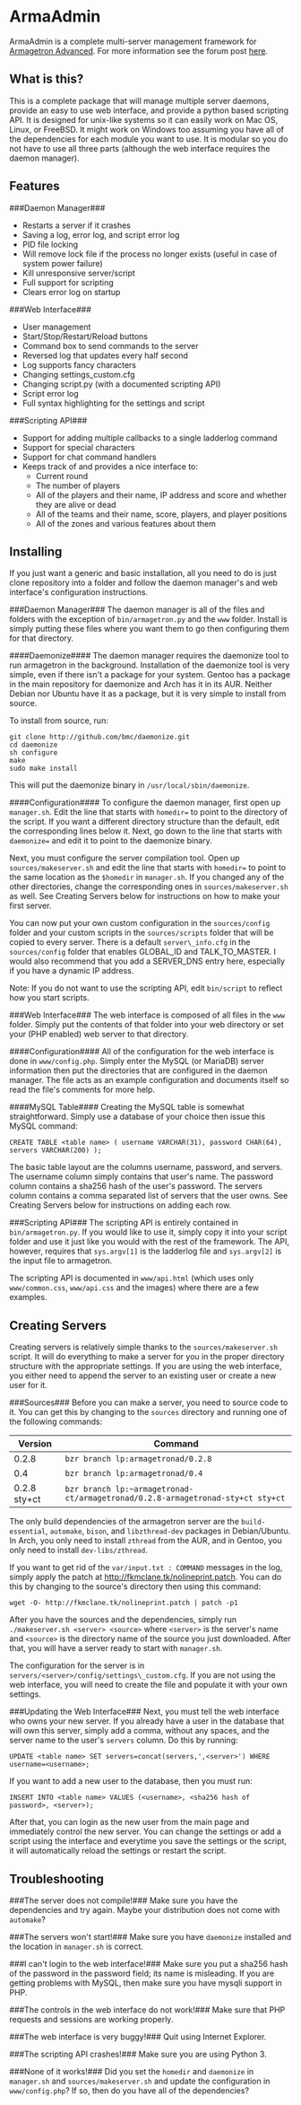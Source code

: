 ArmaAdmin
=========
ArmaAdmin is a complete multi-server management framework for [Armagetron Advanced](http://armagetronad.org).  For more information see the forum post [here](http://forums3.armagetronad.net/viewtopic.php?f=2&t=23250).

What is this?
-------------
This is a complete package that will manage multiple server daemons, provide an easy to use web interface, and provide a python based scripting API.  It is designed for unix-like systems so it can easily work on Mac OS, Linux, or FreeBSD.  It might work on Windows too assuming you have all of the dependencies for each module you want to use.  It is modular so you do not have to use all three parts (although the web interface requires the daemon manager).

Features
--------
###Daemon Manager###
- Restarts a server if it crashes
- Saving a log, error log, and script error log
- PID file locking
- Will remove lock file if the process no longer exists (useful in case of system power failure)
- Kill unresponsive server/script
- Full support for scripting
- Clears error log on startup

###Web Interface###
- User management
- Start/Stop/Restart/Reload buttons
- Command box to send commands to the server
- Reversed log that updates every half second
- Log supports fancy characters
- Changing settings\_custom.cfg
- Changing script.py (with a documented scripting API)
- Script error log
- Full syntax highlighting for the settings and script

###Scripting API###
- Support for adding multiple callbacks to a single ladderlog command
- Support for special characters
- Support for chat command handlers
- Keeps track of and provides a nice interface to:
	- Current round
	- The number of players
	- All of the players and their name, IP address and score and whether they are alive or dead
	- All of the teams and their name, score, players, and player positions
	- All of the zones and various features about them

Installing
----------
If you just want a generic and basic installation, all you need to do is just clone repository into a folder and follow the daemon manager's and web interface's configuration instructions.

###Daemon Manager###
The daemon manager is all of the files and folders with the exception of `bin/armagetron.py` and the `www` folder.  Install is simply putting these files where you want them to go then configuring them for that directory.

####Daemonize####
The daemon manager requires the daemonize tool to run armagetron in the background.  Installation of the daemonize tool is very simple, even if there isn't a package for your system.  Gentoo has a package in the main repository for daemonize and Arch has it in its AUR.  Neither Debian nor Ubuntu have it as a package, but it is very simple to install from source.

To install from source, run:

```
git clone http://github.com/bmc/daemonize.git
cd daemonize
sh configure
make
sudo make install
```

This will put the daemonize binary in `/usr/local/sbin/daemonize`.

####Configuration####
To configure the daemon manager, first open up `manager.sh`.  Edit the line that starts with `homedir=` to point to the directory of the script.  If you want a different directory structure than the default, edit the corresponding lines below it.  Next, go down to the line that starts with `daemonize=` and edit it to point to the daemonize binary.

Next, you must configure the server compilation tool.  Open up `sources/makeserver.sh` and edit the line that starts with `homedir=` to point to the same location as the `$homedir` in `manager.sh`.  If you changed any of the other directories, change the corresponding ones in `sources/makeserver.sh` as well.  See Creating Servers below for instructions on how to make your first server.

You can now put your own custom configuration in the `sources/config` folder and your custom scripts in the `sources/scripts` folder that will be copied to every server.  There is a default `server\_info.cfg` in the `sources/config` folder that enables GLOBAL\_ID and TALK\_TO\_MASTER.  I would also recommend that you add a SERVER\_DNS entry here, especially if you have a dynamic IP address.

Note: If you do not want to use the scripting API, edit `bin/script` to reflect how you start scripts.

###Web Interface###
The web interface is composed of all files in the `www` folder.  Simply put the contents of that folder into your web directory or set your (PHP enabled) web server to that directory.

####Configuration####
All of the configuration for the web interface is done in `www/config.php`.  Simply enter the MySQL (or MariaDB) server information then put the directories that are configured in the daemon manager.  The file acts as an example configuration and documents itself so read the file's comments for more help.

####MySQL Table####
Creating the MySQL table is somewhat straightforward.  Simply use a database of your choice then issue this MySQL command:

`CREATE TABLE <table name> ( username VARCHAR(31), password CHAR(64), servers VARCHAR(200) );`

The basic table layout are the columns username, password, and servers.  The username column simply contains that user's name.  The password column contains a sha256 hash of the user's password.  The servers column contains a comma separated list of servers that the user owns.  See Creating Servers below for instructions on adding each row.

###Scripting API###
The scripting API is entirely contained in `bin/armagetron.py`.  If you would like to use it, simply copy it into your script folder and use it just like you would with the rest of the framework.  The API, however, requires that `sys.argv[1]` is the ladderlog file and `sys.argv[2]` is the input file to armagetron.

The scripting API is documented in `www/api.html` (which uses only `www/common.css`, `www/api.css` and the images) where there are a few examples.

Creating Servers
----------------
Creating servers is relatively simple thanks to the `sources/makeserver.sh` script.  It will do everything to make a server for you in the proper directory structure with the appropriate settings.  If you are using the web interface, you either need to append the server to an existing user or create a new user for it.

###Sources###
Before you can make a server, you need to source code to it.  You can get this by changing to the `sources` directory and running one of the following commands:

| Version      | Command                                                                        |
| ------------ | ------------------------------------------------------------------------------ |
| 0.2.8        | `bzr branch lp:armagetronad/0.2.8`                                             |
| 0.4          | `bzr branch lp:armagetronad/0.4`                                               |
| 0.2.8 sty+ct | `bzr branch lp:~armagetronad-ct/armagetronad/0.2.8-armagetronad-sty+ct sty+ct` |

The only build dependencies of the armagetron server are the `build-essential`, `automake`, `bison`, and `libzthread-dev` packages in Debian/Ubuntu.  In Arch, you only need to install `zthread` from the AUR, and in Gentoo, you only need to install `dev-libs/zthread`.

If you want to get rid of the `var/input.txt : COMMAND` messages in the log, simply apply the patch at http://fkmclane.tk/nolineprint.patch.  You can do this by changing to the source's directory then using this command:

`wget -O- http://fkmclane.tk/nolineprint.patch | patch -p1`

After you have the sources and the dependencies, simply run `./makeserver.sh <server> <source>` where `<server>` is the server's name and `<source>` is the directory name of the source you just downloaded.  After that, you will have a server ready to start with `manager.sh`.

The configuration for the server is in `servers/<server>/config/settings\_custom.cfg`.  If you are not using the web interface, you will need to create the file and populate it with your own settings.

###Updating the Web Interface###
Next, you must tell the web interface who owns your new server.  If you already have a user in the database that will own this server, simply add a comma, without any spaces, and the server name to the user's `servers` column.  Do this by running:

`UPDATE <table name> SET servers=concat(servers,',<server>') WHERE username=<username>;`

If you want to add a new user to the database, then you must run:

`INSERT INTO <table name> VALUES (<username>, <sha256 hash of password>, <server>);`

After that, you can login as the new user from the main page and immediately control the new server.  You can change the settings or add a script using the interface and everytime you save the settings or the script, it will automatically reload the settings or restart the script.

Troubleshooting
---------------
###The server does not compile!###
Make sure you have the dependencies and try again.  Maybe your distribution does not come with `automake`?

###The servers won't start!###
Make sure you have `daemonize` installed and the location in `manager.sh` is correct.

###I can't login to the web interface!###
Make sure you put a sha256 hash of the password in the password field; its name is misleading.  If you are getting problems with MySQL, then make sure you have mysqli support in PHP.

###The controls in the web interface do not work!###
Make sure that PHP requests and sessions are working properly.

###The web interface is very buggy!###
Quit using Internet Explorer.

###The scripting API crashes!###
Make sure you are using Python 3.

###None of it works!###
Did you set the `homedir` and `daemonize` in `manager.sh` and `sources/makeserver.sh` and update the configuration in `www/config.php`?  If so, then do you have all of the dependencies?
